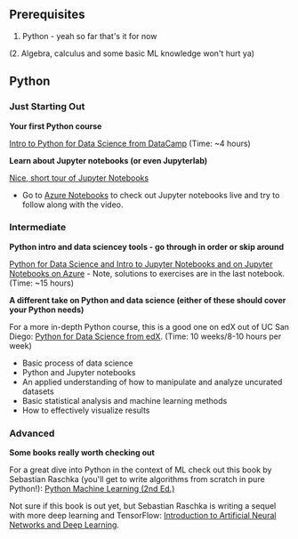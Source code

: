 ## Prerequisites

1.  Python - yeah so far that's it for now

(2. Algebra, calculus and some basic ML knowledge won't hurt ya)

## Python

### Just Starting Out

**Your first Python course**

[Intro to Python for Data Science from DataCamp](https://www.datacamp.com/courses/intro-to-python-for-data-science) (Time:  ~4 hours)

**Learn about Jupyter notebooks (or even Jupyterlab)**

[Nice, short tour of Jupyter Notebooks](https://www.youtube.com/watch?v=jZ952vChhuI)
  * Go to [Azure Notebooks](https://notebooks.azure.com) to check out Jupyter notebooks live and try to follow along with the video.

### Intermediate

**Python intro and data sciencey tools - go through in order or skip around**

[Python for Data Science and Intro to Jupyter Notebooks and on Jupyter Notebooks on Azure](https://notebooks.azure.com/rheartpython/libraries/PythonDS101) - Note, solutions to exercises are in the last notebook. (Time: ~15 hours)

**A different take on Python and data science (either of these should cover your Python needs)**

For a more in-depth Python course, this is a good one on edX out of UC San Diego:  [Python for Data Science from edX](https://www.edx.org/course/python-data-science-uc-san-diegox-dse200x).  (Time:  10 weeks/8-10 hours per week)
- Basic process of data science
- Python and Jupyter notebooks
- An applied understanding of how to manipulate and analyze uncurated datasets
- Basic statistical analysis and machine learning methods
- How to effectively visualize results

### Advanced

**Some books really worth checking out**

For a great dive into Python in the context of ML check out this book by Sebastian Raschka (you'll get to write algorithms from scratch in pure Python!): [Python Machine Learning (2nd Ed.)](https://github.com/rasbt/python-machine-learning-book-2nd-edition)

Not sure if this book is out yet, but Sebastian Raschka is writing a sequel with more deep learning and TensorFlow: [Introduction to Artificial Neural Networks and Deep Learning](https://leanpub.com/ann-and-deeplearning).